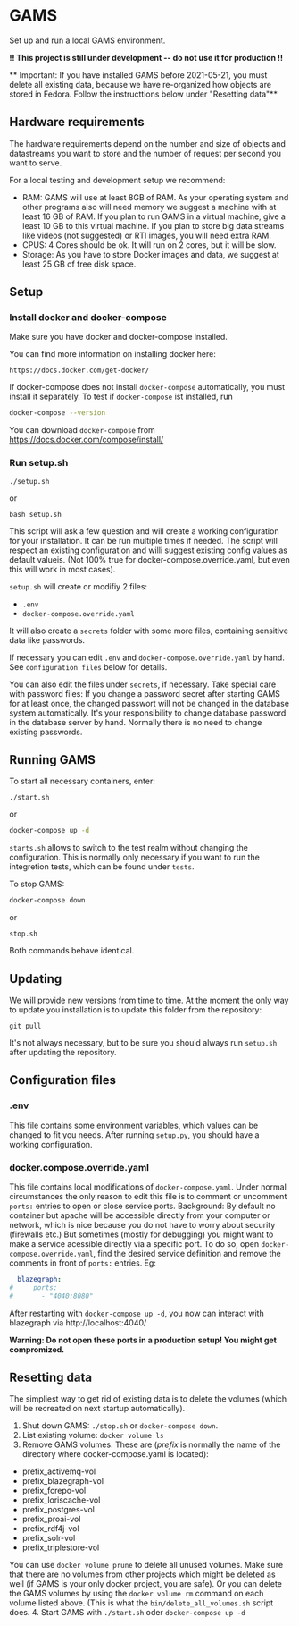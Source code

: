 # GAMS

Set up and run a local GAMS environment.

**!! This project is still under development -- do not use it for production !!** 

** Important: 
If you have installed GAMS before 2021-05-21, you must delete all existing data,
because we have re-organized how objects are stored in Fedora.
Follow the instructtions below under "Resetting data"**


## Hardware requirements

The hardware requirements depend on the number and size of objects and datastreams you want to store and the number of request per second you want to serve.

For a local testing and development setup we recommend:

* RAM: GAMS will use at least 8GB of RAM. As your operating system and other programs also will need memory we suggest a machine with at least 16 GB of RAM. If you plan to run GAMS in a virtual machine, give a least 10 GB to this virtual machine. If you plan to store big data streams like videos (not suggested) or RTI images, you will need extra RAM.
* CPUS: 4 Cores should be ok. It will run on 2 cores, but it will be slow.
* Storage: As you have to store Docker images and data, we suggest at least 25 GB of free disk space.
 

## Setup

### Install docker and docker-compose

Make sure you have docker and docker-compose installed.

You can find more information on installing docker here:

	https://docs.docker.com/get-docker/

If docker-compose does not install `docker-compose` automatically,
you must install it separately. 
To test if ``docker-compose`` ist installed, run

```bash
docker-compose --version
```


You can download `docker-compose` from 
https://docs.docker.com/compose/install/

### Run setup.sh

``./setup.sh`` 

or

``bash setup.sh``

This script will ask a few question and will create a
working configuration for your installation. It can be run 
multiple times if needed. The script will respect an 
existing configuration and willi suggest existing
config values as default valueis. (Not 100% true for
docker-compose.override.yaml, but even this will work
in most cases).

``setup.sh`` will create or modifiy 2 files:

* ``.env``
* ``docker-compose.override.yaml``

It will also create a ``secrets`` folder with some more files,
containing sensitive data like passwords.

If necessary you can edit ``.env`` and ``docker-compose.override.yaml``
by hand. See `configuration files` below for details.

You can also edit the files under ``secrets``, if necessary. 
Take special care with password files: If you change a 
password secret after starting GAMS for at least
once, the changed passwort will not be changed in the database system 
automatically. It's your responsibility to change database password in 
the database server by hand. Normally there is no need to change
existing passwords.

## Running GAMS

To start all necessary containers, enter:

``` 
./start.sh
```

or

```bash
docker-compose up -d
```

`starts.sh` allows to switch to the test realm without
changing the configuration. This is normally only
necessary if you want to run the integretion tests,
which can be found under `tests`.

To stop GAMS:

```bash
docker-compose down
```

or 

```
stop.sh
```

Both commands behave identical.

## Updating

We will provide new versions from time to time. 
At the moment the only way to update you installation is
to update this folder from the repository:

```
git pull
```

It's not always necessary, but to be sure you should always
run `setup.sh` after updating the repository.



## Configuration files

### .env

This file contains some environment variables, which values can be changed 
to fit you needs. After running ``setup.py``, you should have
a working configuration.


### docker.compose.override.yaml

This file contains local modifications of ``docker-compose.yaml``.
Under normal circumstances the only reason to edit this file
is to comment or uncomment ``ports:`` entries to open or close
service ports.
Background: By default no container but apache will be accessible 
directly from your computer or network, which is nice because
you do not have to worry about security (firewalls etc.)
But sometimes (mostly for debugging) you might want to make a service 
acessible directly via a specific port. To do so, open
``docker-compose.override.yaml``, find the desired service definition 
and remove the comments in front of ``ports:`` entries. Eg:

```yaml
  blazegraph:
#     ports:
#       - "4040:8080"
```
After restarting with ``docker-compose up -d``, you now can
interact with blazegraph via http://localhost:4040/

**Warning: Do not open these ports in a production setup! You might get compromized.**

## Resetting data

The simpliest way to get rid of existing data is to delete the volumes 
(which will be recreated on next startup automatically).

1. Shut down GAMS: ``./stop.sh`` or ``docker-compose down``.
2. List existing volume: ``docker volume ls``
3. Remove GAMS volumes. These are (*prefix* is normally the name of 
   the directory where docker-compose.yaml is located):

  - prefix_activemq-vol
  - prefix_blazegraph-vol
  - prefix_fcrepo-vol
  - prefix_loriscache-vol
  - prefix_postgres-vol
  - prefix_proai-vol
  - prefix_rdf4j-vol
  - prefix_solr-vol
  - prefix_triplestore-vol

  You can use ``docker volume prune`` to delete all unused volumes. Make sure
  that there are no volumes from other projects which might be deleted as well
   (if GAMS is your only docker project, you are safe). Or you can delete
  the GAMS volumes by using the ``docker volume rm`` command on each volume 
   listed above. (This is what the ``bin/delete_all_volumes.sh`` script does.
4. Start GAMS with ``./start.sh`` oder ``docker-compose up -d``

